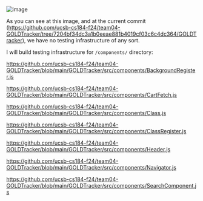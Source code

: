 ![image](https://github.com/user-attachments/assets/1da02122-4c1c-405a-ae20-3d2b975e11b8)

As you can see at this image, and at the current commit (https://github.com/ucsb-cs184-f24/team04-GOLDTracker/tree/7204bf34dc3a1b0eeae881b4019cf03c6c4dc364/GOLDTracker), we have no testing infrastructure of any sort.

I will build testing infrastructure for `/components/` directory:

https://github.com/ucsb-cs184-f24/team04-GOLDTracker/blob/main/GOLDTracker/src/components/BackgroundRegister.js

https://github.com/ucsb-cs184-f24/team04-GOLDTracker/blob/main/GOLDTracker/src/components/CartFetch.js

https://github.com/ucsb-cs184-f24/team04-GOLDTracker/blob/main/GOLDTracker/src/components/Class.js

https://github.com/ucsb-cs184-f24/team04-GOLDTracker/blob/main/GOLDTracker/src/components/ClassRegister.js

https://github.com/ucsb-cs184-f24/team04-GOLDTracker/blob/main/GOLDTracker/src/components/Header.js

https://github.com/ucsb-cs184-f24/team04-GOLDTracker/blob/main/GOLDTracker/src/components/Navigator.js

https://github.com/ucsb-cs184-f24/team04-GOLDTracker/blob/main/GOLDTracker/src/components/SearchComponent.js
